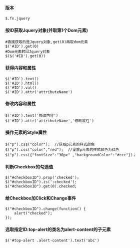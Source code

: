 #### 版本
    $.fn.jquery

#### 按ID获取Jquery对象(并取第1个Dom元素)
    #直接获取的是Jquery对象,get(0)再取dom元素
    $('#ID').get(0)
    #Dom元素转回Jquery对象
    $($('#ID').get(0))

#### 获得内容和属性
    $('#ID').text()
    $('#ID').html()
    $('#ID').val()
    $('#ID').attr('attributeName')

#### 修改内容和属性
    $('#ID').text('修改内容')
    $('#ID').attr('attributeName','修改属性')

#### 操作元素的Style属性
    $("p").css("color");  //获取p元素的样式颜色
    $("p").css("color","red");  //设置p元素的样式颜色为红色
    $("p").css({"fontSize":"30px" ,"backgroundColor":"#ccc"})；

#### 判断Checkbox的勾选值
    $("#checkboxID").prop('checked');
    $("#checkboxID").is(':checked');
    $("#checkboxID").get(0).checked;

#### 给Checkbox加Click和Change事件
    $("#checkboxID").change(function() { 
        alert("checked"); 
    });

#### 选取指定ID:top-alert的类名为alert-content的子元素
    $('#top-alert .alert-content').text('abc')